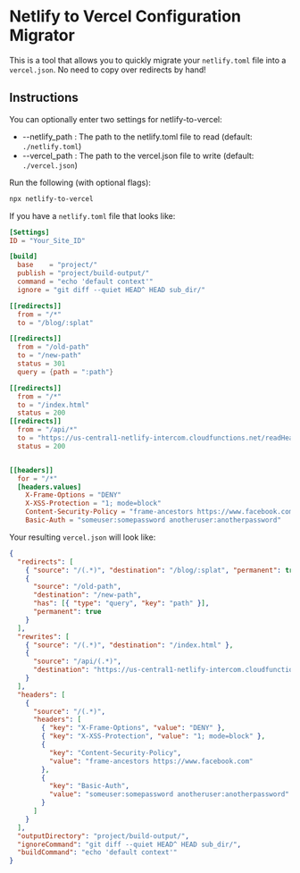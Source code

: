# Netlify to Vercel Configuration Migrator

This is a tool that allows you to quickly migrate your `netlify.toml` file into a `vercel.json`. No need to copy over redirects by hand!

## Instructions

You can optionally enter two settings for netlify-to-vercel:

- --netlify_path : The path to the netlify.toml file to read (default: `./netlify.toml`)
- --vercel_path : The path to the vercel.json file to write (default: `./vercel.json`)

Run the following (with optional flags):

```bash
npx netlify-to-vercel
```
 
If you have a `netlify.toml` file that looks like:

```toml
[Settings]
ID = "Your_Site_ID"

[build]
  base    = "project/"
  publish = "project/build-output/"
  command = "echo 'default context'"
  ignore = "git diff --quiet HEAD^ HEAD sub_dir/"

[[redirects]]
  from = "/*"
  to = "/blog/:splat"

[[redirects]]
  from = "/old-path"
  to = "/new-path"
  status = 301
  query = {path = ":path"} 

[[redirects]]
  from = "/*"
  to = "/index.html"
  status = 200
[[redirects]]
  from = "/api/*"
  to = "https://us-central1-netlify-intercom.cloudfunctions.net/readHeaders/:splat"
  status = 200


[[headers]]
  for = "/*" 
  [headers.values]
    X-Frame-Options = "DENY"
    X-XSS-Protection = "1; mode=block"
    Content-Security-Policy = "frame-ancestors https://www.facebook.com"
    Basic-Auth = "someuser:somepassword anotheruser:anotherpassword"
```

Your resulting `vercel.json` will look like:

```json
{
  "redirects": [
    { "source": "/(.*)", "destination": "/blog/:splat", "permanent": true },
    {
      "source": "/old-path",
      "destination": "/new-path",
      "has": [{ "type": "query", "key": "path" }],
      "permanent": true
    }
  ],
  "rewrites": [
    { "source": "/(.*)", "destination": "/index.html" },
    {
      "source": "/api/(.*)",
      "destination": "https://us-central1-netlify-intercom.cloudfunctions.net/readHeaders/:splat"
    }
  ],
  "headers": [
    {
      "source": "/(.*)",
      "headers": [
        { "key": "X-Frame-Options", "value": "DENY" },
        { "key": "X-XSS-Protection", "value": "1; mode=block" },
        {
          "key": "Content-Security-Policy",
          "value": "frame-ancestors https://www.facebook.com"
        },
        {
          "key": "Basic-Auth",
          "value": "someuser:somepassword anotheruser:anotherpassword"
        }
      ]
    }
  ],
  "outputDirectory": "project/build-output/",
  "ignoreCommand": "git diff --quiet HEAD^ HEAD sub_dir/",
  "buildCommand": "echo 'default context'"
}
```

